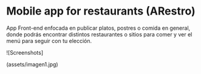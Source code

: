 # Mobile app for restaurants (ARestro)
App Front-end enfocada en publicar platos, postres o comida en general, donde podrás encontrar distintos restaurantes o sitios para comer y ver el menú para seguir con tu elección.

![Screenshots]

(assets/imagen1.jpg)

